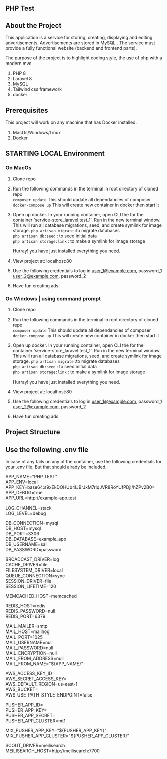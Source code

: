 ## PHP Test

## About the Project

This application is a service for storing, creating, displaying and editing advertisements. Advertisements are stored in MySQL . The service must provide a fully functional website (backend and frontend parts).

The purpose of the project is to highlight coding style, the use of php with a modern mvc

1. PHP 8
2. Laravel 8
3. MySQL
4. Tailwind css framework
5. docker

## Prerequisites

This project will work on any machine that has Docker installed.

1. MacOs/Windows/Linux
2. Docker

## STARTING LOCAL Environment

### On MacOs

1. Clone repo
2. Run the following commands in the terminal in root directory of cloned repo  
   `composer update` This should update all dependancies of composer  
   `docker-compose up` This will create new container in docker then start it

3. Open up docker. In your running container, open CLI the for the container 'service-store_laravel.test_1'.
   Run in the new terminal window. This will run all database migrations, seed, and create symlink for image storage.
   `php artisan migrate` :to migrate databases  
    `php artisan db:seed` : to seed initial data  
    `php artisan storage:link` : to make a symlink for image storage

    Hurray! you have just installed everything you need.

4. View project at: localhost:80

5. Use the following credentials to log in
   user_1@example.com, password_1
   user_2@example.com, password_2

6. Have fun creating ads

### On Windows | using command prompt

1. Clone repo
2. Run the following commands in the terminal in root directory of cloned repo  
   `composer update` This should update all dependancies of composer  
   `docker-compose up` This will create new container in docker then start it

3. Open up docker. In your running container, open CLI the for the container 'service-store_laravel.test_1'.
   Run in the new terminal window. This will run all database migrations, seed, and create symlink for image storage.
   `php artisan migrate` :to migrate databases  
    `php artisan db:seed` : to seed initial data  
    `php artisan storage:link` : to make a symlink for image storage

    Hurray! you have just installed everything you need.

4. View project at: localhost:80

5. Use the following credentials to log in
   user_1@example.com, password_1
   user_2@example.com, password_2

6. Have fun creating ads

## Project Structure

## Use the following .env file

In case of any fails on any of the container, use the following credentials for your .env file. But that should alrady be included.

APP_NAME="PHP TEST"  
APP_ENV=local  
APP_KEY=base64:s9xEkDOHUb4lJBrJxM7riqJVR8RoYUfPDjI/hZPv2B0=  
APP_DEBUG=true  
APP_URL=http://example-app.test

LOG_CHANNEL=stack  
LOG_LEVEL=debug

DB_CONNECTION=mysql  
DB_HOST=mysql  
DB_PORT=3306  
DB_DATABASE=example_app  
DB_USERNAME=sail  
DB_PASSWORD=password

BROADCAST_DRIVER=log  
CACHE_DRIVER=file  
FILESYSTEM_DRIVER=local  
QUEUE_CONNECTION=sync  
SESSION_DRIVER=file  
SESSION_LIFETIME=120

MEMCACHED_HOST=memcached

REDIS_HOST=redis  
REDIS_PASSWORD=null  
REDIS_PORT=6379

MAIL_MAILER=smtp  
MAIL_HOST=mailhog  
MAIL_PORT=1025  
MAIL_USERNAME=null  
MAIL_PASSWORD=null  
MAIL_ENCRYPTION=null  
MAIL_FROM_ADDRESS=null  
MAIL_FROM_NAME="${APP_NAME}"

AWS_ACCESS_KEY_ID=  
AWS_SECRET_ACCESS_KEY=  
AWS_DEFAULT_REGION=us-east-1  
AWS_BUCKET=  
AWS_USE_PATH_STYLE_ENDPOINT=false

PUSHER_APP_ID=  
PUSHER_APP_KEY=  
PUSHER_APP_SECRET=  
PUSHER_APP_CLUSTER=mt1

MIX_PUSHER_APP_KEY="${PUSHER_APP_KEY}"  
MIX_PUSHER_APP_CLUSTER="${PUSHER_APP_CLUSTER}"

SCOUT_DRIVER=meilisearch  
MEILISEARCH_HOST=http://meilisearch:7700
